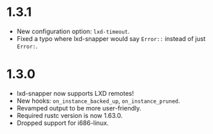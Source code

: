 # 1.3.1

- New configuration option: `lxd-timeout`.
- Fixed a typo where lxd-snapper would say `Error::` instead of just `Error:`.

# 1.3.0

- lxd-snapper now supports LXD remotes! 
- New hooks: `on_instance_backed_up`, `on_instance_pruned`.
- Revamped output to be more user-friendly.
- Required rustc version is now 1.63.0.
- Dropped support for i686-linux.

